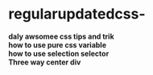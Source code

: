 # regularupdatedcss-
 <b> daly awsomee css tips and trik</b><br>
 <b> how to use pure css variable</b><br>
 <b> how to use selection selector</b><br>
 <b> Three way center div</b>
 
